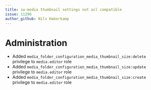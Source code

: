 ```yaml
---
title: sw-media thumbnail settings not acl compatible
issue: 11296
author_github: Nils Haberkamp
---
```

# Administration
* Added `media_folder_configuration_media_thumbnail_size:delete` privilege to `media.editor` role
* Added `media_folder_configuration_media_thumbnail_size:update` privilege to `media.editor` role
* Added `media_folder_configuration_media_thumbnail_size:create` privilege to `media.editor` role